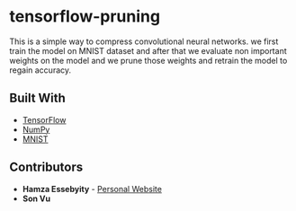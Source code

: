 # tensorflow-pruning


This is a simple way to compress convolutional neural networks. we first train the model on MNIST dataset and after that we evaluate non important weights on the model and we prune those weights and retrain the model to regain accuracy. 

## Built With

* [TensorFlow](https://www.tensorflow.org/) 
* [NumPy](http://www.numpy.org/) 
* [MNIST](http://yann.lecun.com/exdb/mnist/) 


## Contributors

* **Hamza Essebyity** - [Personal Website](https://hamza-essebyity.me)
* **Son Vu**  

